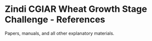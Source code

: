 # Zindi CGIAR Wheat Growth Stage Challenge - References

Papers, manuals, and all other explanatory materials.
